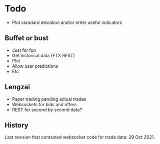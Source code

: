 # Todo

- Plot standard deviation and/or other useful indicators

## Buffet or bust

- Just for fun
- Get historical data (FTX REST)
- Plot
- Allow user predictions
- Etc

## Lengzai

- Paper trading pending actual trades
- Websockets for bids and offers
- REST for second by second data?

## History

Last revision that contained websocket code for trade data: 29 Oct 2021.
